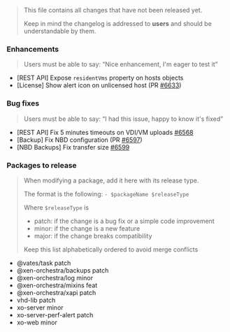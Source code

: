 > This file contains all changes that have not been released yet.
>
> Keep in mind the changelog is addressed to **users** and should be
> understandable by them.

### Enhancements

> Users must be able to say: “Nice enhancement, I'm eager to test it”

- [REST API] Expose `residentVms` property on hosts objects
- [License] Show alert icon on unlicensed host (PR [#6633](https://github.com/vatesfr/xen-orchestra/pull/6633))

### Bug fixes

> Users must be able to say: “I had this issue, happy to know it's fixed”

- [REST API] Fix 5 minutes timeouts on VDI/VM uploads [#6568](https://github.com/vatesfr/xen-orchestra/issues/6568)
- [Backup] Fix NBD configuration (PR [#6597](https://github.com/vatesfr/xen-orchestra/pull/6597))
- [NBD Backups] Fix transfer size [#6599](https://github.com/vatesfr/xen-orchestra/issues/6599)

### Packages to release

> When modifying a package, add it here with its release type.
>
> The format is the following: `- $packageName $releaseType`
>
> Where `$releaseType` is
>
> - patch: if the change is a bug fix or a simple code improvement
> - minor: if the change is a new feature
> - major: if the change breaks compatibility
>
> Keep this list alphabetically ordered to avoid merge conflicts

<!--packages-start-->

- @vates/task patch
- @xen-orchestra/backups patch
- @xen-orchestra/log minor
- @xen-orchestra/mixins feat
- @xen-orchestra/xapi patch
- vhd-lib patch
- xo-server minor
- xo-server-perf-alert patch
- xo-web minor

<!--packages-end-->
